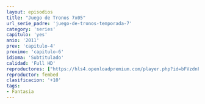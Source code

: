 ```yaml
---
layout: episodios
title: "Juego de Tronos 7x05"
url_serie_padre: 'juego-de-tronos-temporada-7'
category: 'series'
capitulo: 'yes'
anio: '2011'
prev: 'capitulo-4'
proximo: 'capitulo-6'
idioma: 'Subtitulado'
calidad: 'Full HD'
reproductores: ["https://hls4.openloadpremium.com/player.php?id=bFVzdnFtbTRVZFI2TjFYc0dKMkJ6dmlRNVg5ZFNxVklJbFVTUkpNTWNJViswek9wdlZKc2ttUUs3SytQNmxBOUNRWlVtb1NWeS9zVjY4Q0gxcFNUeVE9PQ&sub=https://sub.cuevana2.io/vtt-sub/sub7/Game.Of.Thrones.S07E05.vtt"]
reproductor: fembed
clasificacion: '+10'
tags:
- Fantasia
---
```












